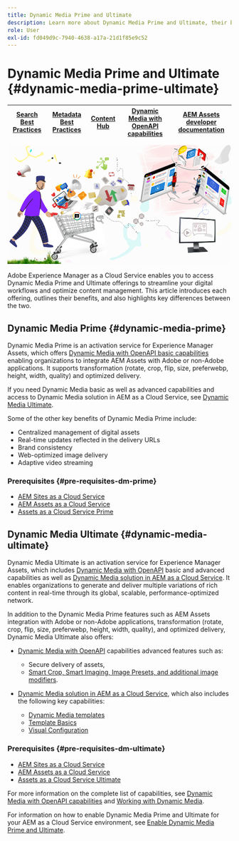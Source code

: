```yaml
---
title: Dynamic Media Prime and Ultimate
description: Learn more about Dynamic Media Prime and Ultimate, their benefits, and differences between the two.
role: User
exl-id: fd049d9c-7940-4638-a17a-21d1f85e9c52
---
```

# Dynamic Media Prime and Ultimate {#dynamic-media-prime-ultimate}

| [Search Best Practices](/help/assets/search-best-practices.md) |[Metadata Best Practices](/help/assets/metadata-best-practices.md)|[Content Hub](/help/assets/product-overview.md)|[Dynamic Media with OpenAPI capabilities](/help/assets/dynamic-media-open-apis-overview.md)|[AEM Assets developer documentation](https://developer.adobe.com/experience-cloud/experience-manager-apis/)|
| ------------- | --------------------------- |---------|----|-----|

![Dynamic Media banner](/help/assets/assets/dm-pnp-banner.png)

Adobe Experience Manager as a Cloud Service enables you to access Dynamic Media Prime and Ultimate offerings to streamline your digital workflows and optimize content management. This article introduces each offering, outlines their benefits, and also highlights key differences between the two.

## Dynamic Media Prime {#dynamic-media-prime}

Dynamic Media Prime is an activation service for Experience Manager Assets, which offers [Dynamic Media with OpenAPI basic capabilities](/help/assets/dynamic-media-open-apis-overview.md) enabling organizations to integrate AEM Assets with Adobe or non-Adobe applications. It supports transformation (rotate, crop, flip, size, preferwebp, height, width, quality) and optimized delivery.

If you need Dynamic Media basic as well as advanced capabilities and access to Dynamic Media solution in AEM as a Cloud Service, see [Dynamic Media Ultimate](#dynamic-media-ultimate).

Some of the other key benefits of Dynamic Media Prime include:

* Centralized management of digital assets
* Real-time updates reflected in the delivery URLs
* Brand consistency
* Web-optimized image delivery
* Adaptive video streaming

### Prerequisites {#pre-requisites-dm-prime}

* [AEM Sites as a Cloud Service](/help/sites-cloud/authoring/quick-start.md)
* [AEM Assets as a Cloud Service](/help/assets/overview.md)
* [Assets as a Cloud Service Prime](/help/assets/assets-prime.md)

## Dynamic Media Ultimate {#dynamic-media-ultimate}

Dynamic Media Ultimate is an activation service for Experience Manager Assets, which includes [Dynamic Media with OpenAPI](/help/assets/dynamic-media-open-apis-overview.md) basic and advanced capabilities as well as [Dynamic Media solution in AEM as a Cloud Service](/help/assets/dynamic-media/dynamic-media.md). It enables organizations to generate and deliver multiple variations of rich content in real-time through its global, scalable, performance-optimized network.

In addition to the Dynamic Media Prime features such as AEM Assets integration with Adobe or non-Adobe applications, transformation (rotate, crop, flip, size, preferwebp, height, width, quality), and optimized delivery, Dynamic Media Ultimate also offers:

* [Dynamic Media with OpenAPI](/help/assets/dynamic-media-open-apis-overview.md) capabilities advanced features such as:

   * Secure delivery of assets, 
   * [Smart Crop, Smart Imaging, Image Presets, and additional image modifiers](https://adobe-aem-assets-delivery-advancemodifiers.redoc.ly/).

* [Dynamic Media solution in AEM as a Cloud Service](/help/assets/dynamic-media/dynamic-media.md), which also includes the following key capabilities: 
   
   * [Dynamic Media templates](/help/assets/dynamic-media/dynamic-media-templates.md)
   * [Template Basics](https://experienceleague.adobe.com/en/docs/dynamic-media-classic/using/template-basics/quick-start-template-basics)
   * [Visual Configuration](https://experienceleague.adobe.com/en/docs/dynamic-media-classic/using/master-files/vignette-window-covering-cabinet-files)

### Prerequisites {#pre-requisites-dm-ultimate}

* [AEM Sites as a Cloud Service](/help/sites-cloud/authoring/quick-start.md)
* [AEM Assets as a Cloud Service](/help/assets/overview.md)
* [Assets as a Cloud Service Ultimate](/help/assets/assets-ultimate-overview.md)

For more information on the complete list of capabilities, see [Dynamic Media with OpenAPI capabilities](/help/assets/dynamic-media-open-apis-overview.md) and [Working with Dynamic Media](/help/assets/dynamic-media/dynamic-media.md).

For information on how to enable Dynamic Media Prime and Ultimate for your AEM as a Cloud Service environment, see [Enable Dynamic Media Prime and Ultimate](/help/assets/dynamic-media/enable-dynamic-media-prime-and-ultimate.md).
